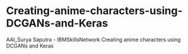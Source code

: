 # Creating-anime-characters-using-DCGANs-and-Keras
AAI_Surya Saputra - IBMSkillsNetwork Creating anime characters using DCGANs and Keras

